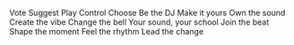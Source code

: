 Vote
Suggest
Play
Control
Choose
Be the DJ
Make it yours
Own the sound
Create the vibe
Change the bell
Your sound, your school
Join the beat
Shape the moment
Feel the rhythm
Lead the change
